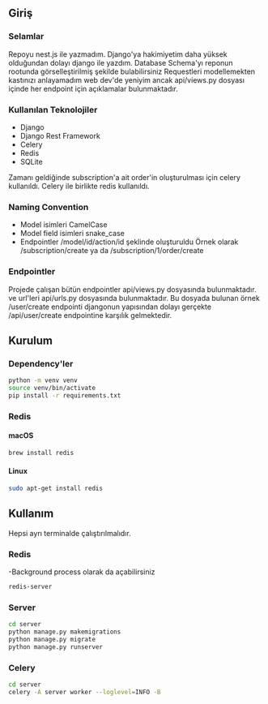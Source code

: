 ## Giriş
### Selamlar
Repoyu nest.js ile yazmadım. Django'ya hakimiyetim daha yüksek olduğundan dolayı django ile yazdım.
Database Schema'yı reponun rootunda görselleştirilmiş şekilde bulabilirsiniz
Requestleri modellemekten kastınızı anlayamadım web dev'de yeniyim ancak api/views.py dosyası içinde her endpoint için açıklamalar bulunmaktadır.


### Kullanılan Teknolojiler
- Django
- Django Rest Framework
- Celery
- Redis
- SQLite

Zamanı geldiğinde subscription'a ait order'in oluşturulması için celery kullanıldı. Celery ile birlikte redis kullanıldı.

### Naming Convention
- Model isimleri CamelCase
- Model field isimleri snake_case
- Endpointler /model/id/action/id şeklinde oluşturuldu Örnek olarak /subscription/create ya da /subscription/1/order/create


### Endpointler
Projede çalışan bütün endpointler api/views.py dosyasında bulunmaktadır. ve url'leri api/urls.py dosyasında bulunmaktadır. Bu dosyada bulunan örnek /user/create endpointi djangonun yapısından dolayı gerçekte /api/user/create endpointine karşılık gelmektedir.


## Kurulum
### Dependency'ler
```bash
python -m venv venv
source venv/bin/activate
pip install -r requirements.txt
```

### Redis
#### macOS
```bash
brew install redis
```
#### Linux
```bash
sudo apt-get install redis
```

## Kullanım
Hepsi ayrı terminalde çalıştırılmalıdır.
### Redis
-Background process olarak da açabilirsiniz
```bash
redis-server
```

### Server
```bash
cd server
python manage.py makemigrations
python manage.py migrate
python manage.py runserver
```

### Celery
```bash
cd server
celery -A server worker --loglevel=INFO -B
```



